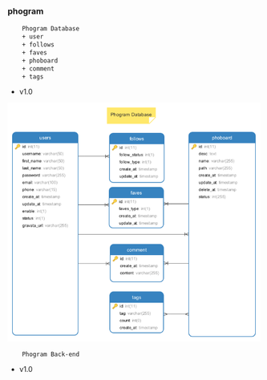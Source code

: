 ### phogram

```
    Phogram Database
    + user
    + follows
    + faves
    + phoboard
    + comment
    + tags
```
+ v1.0

![DB](docs/db/phogram_db_v1.0.png)

```
    Phogram Back-end
```
+ v1.0
